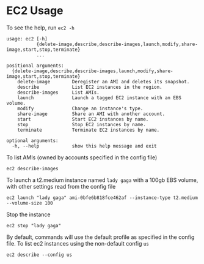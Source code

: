 # EC2 Usage

To see the help, run `ec2 -h`

```
usage: ec2 [-h]
           {delete-image,describe,describe-images,launch,modify,share-image,start,stop,terminate}
           ...

positional arguments:
  {delete-image,describe,describe-images,launch,modify,share-image,start,stop,terminate}
    delete-image        Deregister an AMI and deletes its snapshot.
    describe            List EC2 instances in the region.
    describe-images     List AMIs.
    launch              Launch a tagged EC2 instance with an EBS volume.
    modify              Change an instance's type.
    share-image         Share an AMI with another account.
    start               Start EC2 instances by name.
    stop                Stop EC2 instances by name.
    terminate           Terminate EC2 instances by name.

optional arguments:
  -h, --help            show this help message and exit
```

To list AMIs (owned by accounts specified in the config file)

```
ec2 describe-images
```

To launch a t2.medium instance named `lady gaga` with a 100gb EBS volume, with other settings read from the config file

```
ec2 launch "lady gaga" ami-0bfe6b818fce462af --instance-type t2.medium --volume-size 100  
```

Stop the instance

```
ec2 stop "lady gaga"
```

By default, commands will use the default profile as specified in the config file. To list ec2 instances using the non-default config `us`

```
ec2 describe --config us  
```

